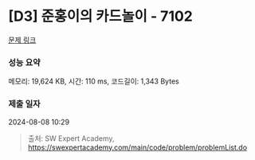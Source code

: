 # [D3] 준홍이의 카드놀이 - 7102 

[문제 링크](https://swexpertacademy.com/main/code/problem/problemDetail.do?contestProbId=AWkIlHWqBYcDFAXC) 

### 성능 요약

메모리: 19,624 KB, 시간: 110 ms, 코드길이: 1,343 Bytes

### 제출 일자

2024-08-08 10:29



> 출처: SW Expert Academy, https://swexpertacademy.com/main/code/problem/problemList.do